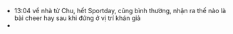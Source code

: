 - 13:04 về nhà từ Chu, hết Sportday, cũng bình thường, nhận ra thế nào là bài cheer hay sau khi đứng ở vị trí khán giả
-